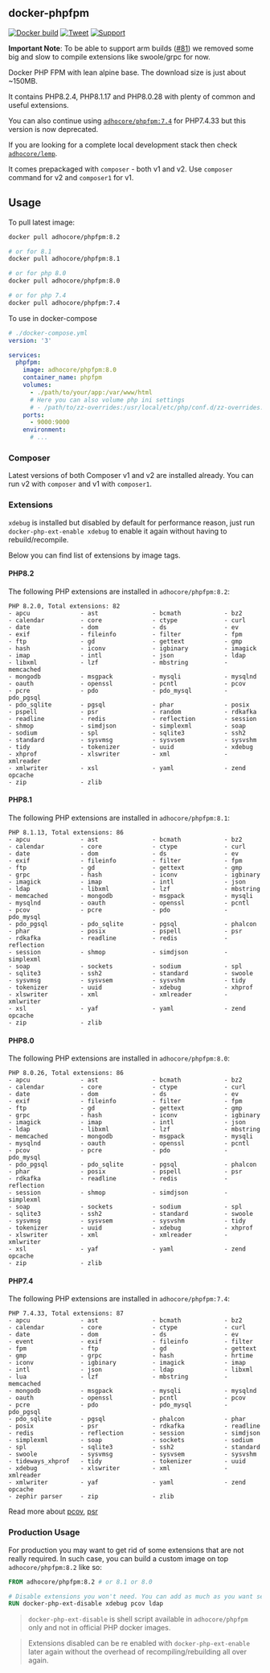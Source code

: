 ## docker-phpfpm

[![Docker build](https://github.com/adhocore/docker-phpfpm/actions/workflows/build.yml/badge.svg)](https://github.com/adhocore/docker-phpfpm/actions/workflows/build.yml)
[![Tweet](https://img.shields.io/twitter/url/http/shields.io.svg?style=social)](https://twitter.com/intent/tweet?text=Production+ready+PHP7+and+PHP8+docker+images+with+plenty+extensions&url=https://github.com/adhocore/docker-phpfpm&hashtags=docker,dockerimage,php7,php8,phpext)
[![Support](https://img.shields.io/static/v1?label=Support&message=%E2%9D%A4&logo=GitHub)](https://github.com/sponsors/adhocore)
<!-- [![Donate 15](https://img.shields.io/badge/donate-paypal-blue.svg?style=flat-square&label=donate+15)](https://www.paypal.me/ji10/15usd)
[![Donate 25](https://img.shields.io/badge/donate-paypal-blue.svg?style=flat-square&label=donate+25)](https://www.paypal.me/ji10/25usd)
[![Donate 50](https://img.shields.io/badge/donate-paypal-blue.svg?style=flat-square&label=donate+50)](https://www.paypal.me/ji10/50usd) -->

**Important Note**: To be able to support arm builds ([#81](https://github.com/adhocore/docker-phpfpm/issues/81)) we removed some big and slow to compile extensions like swoole/grpc for now.

Docker PHP FPM with lean alpine base. The download size is just about ~150MB.

It contains PHP8.2.4, PHP8.1.17 and PHP8.0.28 with plenty of common and useful extensions.

You can also continue using [`adhocore/phpfpm:7.4`](./7.4.Dockerfile) for PHP7.4.33 but this version is now deprecated.

If you are looking for a complete local development stack then check
[`adhocore/lemp`](https://github.com/adhocore/docker-lemp).

It comes prepackaged with `composer` - both v1 and v2.
Use `composer` command for v2 and `composer1` for v1.

## Usage

To pull latest image:

```sh
docker pull adhocore/phpfpm:8.2

# or for 8.1
docker pull adhocore/phpfpm:8.1

# or for php 8.0
docker pull adhocore/phpfpm:8.0

# or for php 7.4
docker pull adhocore/phpfpm:7.4
```

To use in docker-compose
```yaml
# ./docker-compose.yml
version: '3'

services:
  phpfpm:
    image: adhocore/phpfpm:8.0
    container_name: phpfpm
    volumes:
      - ./path/to/your/app:/var/www/html
      # Here you can also volume php ini settings
      # - /path/to/zz-overrides:/usr/local/etc/php/conf.d/zz-overrides.ini
    ports:
      - 9000:9000
    environment:
      # ...
```

### Composer

Latest versions of both Composer v1 and v2 are installed already. You can run v2 with `composer` and v1 with `composer1`.

### Extensions

`xdebug` is installed but disabled by default for performance reason,
just run `docker-php-ext-enable xdebug` to enable it again without having to rebuild/recompile.

Below you can find list of extensions by image tags.

#### PHP8.2

The following PHP extensions are installed in `adhocore/phpfpm:8.2`:

```
PHP 8.2.0, Total extensions: 82
- apcu              - ast               - bcmath            - bz2               
- calendar          - core              - ctype             - curl              
- date              - dom               - ds                - ev                
- exif              - fileinfo          - filter            - fpm               
- ftp               - gd                - gettext           - gmp               
- hash              - iconv             - igbinary          - imagick           
- imap              - intl              - json              - ldap              
- libxml            - lzf               - mbstring          - memcached         
- mongodb           - msgpack           - mysqli            - mysqlnd           
- oauth             - openssl           - pcntl             - pcov              
- pcre              - pdo               - pdo_mysql         - pdo_pgsql         
- pdo_sqlite        - pgsql             - phar              - posix             
- pspell            - psr               - random            - rdkafka           
- readline          - redis             - reflection        - session           
- shmop             - simdjson          - simplexml         - soap              
- sodium            - spl               - sqlite3           - ssh2              
- standard          - sysvmsg           - sysvsem           - sysvshm           
- tidy              - tokenizer         - uuid              - xdebug            
- xhprof            - xlswriter         - xml               - xmlreader         
- xmlwriter         - xsl               - yaml              - zend opcache      
- zip               - zlib
```

#### PHP8.1

The following PHP extensions are installed in `adhocore/phpfpm:8.1`:

```
PHP 8.1.13, Total extensions: 86
- apcu              - ast               - bcmath            - bz2               
- calendar          - core              - ctype             - curl              
- date              - dom               - ds                - ev                
- exif              - fileinfo          - filter            - fpm               
- ftp               - gd                - gettext           - gmp               
- grpc              - hash              - iconv             - igbinary          
- imagick           - imap              - intl              - json              
- ldap              - libxml            - lzf               - mbstring          
- memcached         - mongodb           - msgpack           - mysqli            
- mysqlnd           - oauth             - openssl           - pcntl             
- pcov              - pcre              - pdo               - pdo_mysql         
- pdo_pgsql         - pdo_sqlite        - pgsql             - phalcon           
- phar              - posix             - pspell            - psr               
- rdkafka           - readline          - redis             - reflection        
- session           - shmop             - simdjson          - simplexml         
- soap              - sockets           - sodium            - spl               
- sqlite3           - ssh2              - standard          - swoole            
- sysvmsg           - sysvsem           - sysvshm           - tidy              
- tokenizer         - uuid              - xdebug            - xhprof            
- xlswriter         - xml               - xmlreader         - xmlwriter         
- xsl               - yaf               - yaml              - zend opcache      
- zip               - zlib
```

#### PHP8.0

The following PHP extensions are installed in `adhocore/phpfpm:8.0`:

```
PHP 8.0.26, Total extensions: 86
- apcu              - ast               - bcmath            - bz2               
- calendar          - core              - ctype             - curl              
- date              - dom               - ds                - ev                
- exif              - fileinfo          - filter            - fpm               
- ftp               - gd                - gettext           - gmp               
- grpc              - hash              - iconv             - igbinary          
- imagick           - imap              - intl              - json              
- ldap              - libxml            - lzf               - mbstring          
- memcached         - mongodb           - msgpack           - mysqli            
- mysqlnd           - oauth             - openssl           - pcntl             
- pcov              - pcre              - pdo               - pdo_mysql         
- pdo_pgsql         - pdo_sqlite        - pgsql             - phalcon           
- phar              - posix             - pspell            - psr               
- rdkafka           - readline          - redis             - reflection        
- session           - shmop             - simdjson          - simplexml         
- soap              - sockets           - sodium            - spl               
- sqlite3           - ssh2              - standard          - swoole            
- sysvmsg           - sysvsem           - sysvshm           - tidy              
- tokenizer         - uuid              - xdebug            - xhprof            
- xlswriter         - xml               - xmlreader         - xmlwriter         
- xsl               - yaf               - yaml              - zend opcache      
- zip               - zlib
```

#### PHP7.4

The following PHP extensions are installed in `adhocore/phpfpm:7.4`:

```
PHP 7.4.33, Total extensions: 87
- apcu              - ast               - bcmath            - bz2               
- calendar          - core              - ctype             - curl              
- date              - dom               - ds                - ev                
- event             - exif              - fileinfo          - filter            
- fpm               - ftp               - gd                - gettext           
- gmp               - grpc              - hash              - hrtime            
- iconv             - igbinary          - imagick           - imap              
- intl              - json              - ldap              - libxml            
- lua               - lzf               - mbstring          - memcached         
- mongodb           - msgpack           - mysqli            - mysqlnd           
- oauth             - openssl           - pcntl             - pcov              
- pcre              - pdo               - pdo_mysql         - pdo_pgsql         
- pdo_sqlite        - pgsql             - phalcon           - phar              
- posix             - psr               - rdkafka           - readline          
- redis             - reflection        - session           - simdjson          
- simplexml         - soap              - sockets           - sodium            
- spl               - sqlite3           - ssh2              - standard          
- swoole            - sysvmsg           - sysvsem           - sysvshm           
- tideways_xhprof   - tidy              - tokenizer         - uuid              
- xdebug            - xlswriter         - xml               - xmlreader         
- xmlwriter         - yaf               - yaml              - zend opcache      
- zephir parser     - zip               - zlib
```

Read more about
[pcov](https://github.com/krakjoe/pcov),
[psr](https://github.com/jbboehr/php-psr)

### Production Usage

For production you may want to get rid of some extensions that are not really required.
In such case, you can build a custom image on top `adhocore/phpfpm:8.2` like so:

```Dockerfile
FROM adhocore/phpfpm:8.2 # or 8.1 or 8.0

# Disable extensions you won't need. You can add as much as you want separated by space.
RUN docker-php-ext-disable xdebug pcov ldap
```

> `docker-php-ext-disable` is shell script available in `adhocore/phpfpm` only and not in official PHP docker images.

> Extensions disabled can be re enabled with `docker-php-ext-enable` later again without the overhead of recompiling/rebuilding all over again.
